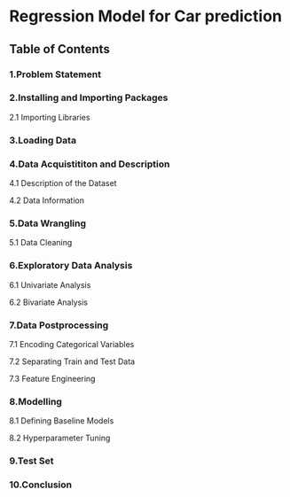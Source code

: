 # Regression Model for Car prediction
## Table of Contents

### 1.Problem Statement

### 2.Installing and Importing Packages

2.1 Importing Libraries
  
### 3.Loading Data

### 4.Data Acquistititon and Description

4.1 Description of the Dataset
 
4.2 Data Information

### 5.Data Wrangling
 
5.1 Data Cleaning

### 6.Exploratory Data Analysis

6.1 Univariate Analysis

6.2 Bivariate Analysis

### 7.Data Postprocessing

7.1 Encoding Categorical Variables
 
7.2 Separating Train and Test Data

7.3 Feature Engineering

### 8.Modelling

8.1 Defining Baseline Models

8.2 Hyperparameter Tuning

### 9.Test Set

### 10.Conclusion





